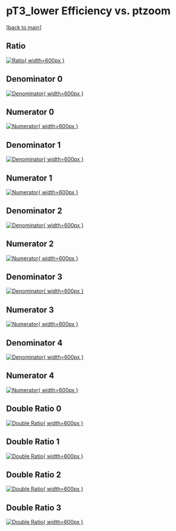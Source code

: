 # pT3_lower Efficiency vs. ptzoom

[[back to main](./)]



## Ratio

[![Ratio](../mtv/var/pT3_lower_loweta_321_1_eff_ptzoom.png){ width=600px }](../mtv/var/pT3_lower_loweta_321_1_eff_ptzoom.pdf)

## Denominator 0

[![Denominator](../mtv/den/pT3_lower_loweta_321_1_eff_ptzoom_den0.png){ width=600px }](../mtv/den/pT3_lower_loweta_321_1_eff_ptzoom_den0.pdf)

## Numerator 0

[![Numerator](../mtv/num/pT3_lower_loweta_321_1_eff_ptzoom_num0.png){ width=600px }](../mtv/num/pT3_lower_loweta_321_1_eff_ptzoom_num0.pdf)

## Denominator 1

[![Denominator](../mtv/den/pT3_lower_loweta_321_1_eff_ptzoom_den1.png){ width=600px }](../mtv/den/pT3_lower_loweta_321_1_eff_ptzoom_den1.pdf)

## Numerator 1

[![Numerator](../mtv/num/pT3_lower_loweta_321_1_eff_ptzoom_num1.png){ width=600px }](../mtv/num/pT3_lower_loweta_321_1_eff_ptzoom_num1.pdf)

## Denominator 2

[![Denominator](../mtv/den/pT3_lower_loweta_321_1_eff_ptzoom_den2.png){ width=600px }](../mtv/den/pT3_lower_loweta_321_1_eff_ptzoom_den2.pdf)

## Numerator 2

[![Numerator](../mtv/num/pT3_lower_loweta_321_1_eff_ptzoom_num2.png){ width=600px }](../mtv/num/pT3_lower_loweta_321_1_eff_ptzoom_num2.pdf)

## Denominator 3

[![Denominator](../mtv/den/pT3_lower_loweta_321_1_eff_ptzoom_den3.png){ width=600px }](../mtv/den/pT3_lower_loweta_321_1_eff_ptzoom_den3.pdf)

## Numerator 3

[![Numerator](../mtv/num/pT3_lower_loweta_321_1_eff_ptzoom_num3.png){ width=600px }](../mtv/num/pT3_lower_loweta_321_1_eff_ptzoom_num3.pdf)

## Denominator 4

[![Denominator](../mtv/den/pT3_lower_loweta_321_1_eff_ptzoom_den4.png){ width=600px }](../mtv/den/pT3_lower_loweta_321_1_eff_ptzoom_den4.pdf)

## Numerator 4

[![Numerator](../mtv/num/pT3_lower_loweta_321_1_eff_ptzoom_num4.png){ width=600px }](../mtv/num/pT3_lower_loweta_321_1_eff_ptzoom_num4.pdf)

## Double Ratio 0

[![Double Ratio](../mtv/ratio/pT3_lower_loweta_321_1_eff_ptzoom_ratio0.png){ width=600px }](../mtv/ratio/pT3_lower_loweta_321_1_eff_ptzoom_ratio0.pdf)

## Double Ratio 1

[![Double Ratio](../mtv/ratio/pT3_lower_loweta_321_1_eff_ptzoom_ratio1.png){ width=600px }](../mtv/ratio/pT3_lower_loweta_321_1_eff_ptzoom_ratio1.pdf)

## Double Ratio 2

[![Double Ratio](../mtv/ratio/pT3_lower_loweta_321_1_eff_ptzoom_ratio2.png){ width=600px }](../mtv/ratio/pT3_lower_loweta_321_1_eff_ptzoom_ratio2.pdf)

## Double Ratio 3

[![Double Ratio](../mtv/ratio/pT3_lower_loweta_321_1_eff_ptzoom_ratio3.png){ width=600px }](../mtv/ratio/pT3_lower_loweta_321_1_eff_ptzoom_ratio3.pdf)

